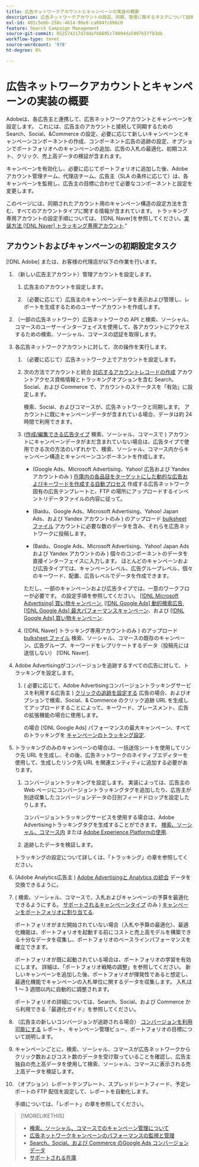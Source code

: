 ```yaml
---
title: 広告ネットワークアカウントとキャンペーンの実装の概要
description: 広告ネットワークアカウントの設定、同期、管理に関するタスクについて説明します。
exl-id: 401c5ebb-258c-4614-96e8-ca604fc698c0
feature: Search Campaign Management
source-git-commit: 052574217d7ddafb8895c74094da5997b5ff83db
workflow-type: tm+mt
source-wordcount: '978'
ht-degree: 0%

---
```


# 広告ネットワークアカウントとキャンペーンの実装の概要

Adobeは、各広告主と連携して、広告ネットワークアカウントとキャンペーンを設定します。 これには、広告主のアカウントと接続して同期するための Search、Social、&amp;Commerce の設定、必要に応じて新しいキャンペーンとキャンペーンコンポーネントの作成、コンポーネント広告の追跡の設定、オプションでポートフォリオへのキャンペーンの追加、広告の入札の最適化、初期コスト、クリック、売上高データの検証が含まれます。

キャンペーンを有効化し、必要に応じてポートフォリオに追加した後、Adobeアカウント管理チーム、代理店チーム、広告主（SLA の条件に応じて）は、各キャンペーンを監視し、広告主の目標に合わせて必要なコンポーネントと設定を変更します。

このページには、同期されたアカウント用のキャンペーン構造の設定方法を含む、すべてのアカウントタイプに関する情報が含まれています。 トラッキング専用アカウントの設定手順については、 [!DNL Naver]を参照してください。[実装方法 [!DNL Naver] トラッキング専用アカウント](/help/search-social-commerce/campaign-management/naver-tracking-only-account-implement.md).&quot;

## アカウントおよびキャンペーンの初期設定タスク

[!DNL Adobe] または、お客様の代理店が以下の作業を行います。

1. （新しい広告主アカウント）管理アカウントを設定します。

   1. 広告主のアカウントを設定します。

   1. （必要に応じて）広告主のキャンペーンデータを表示および管理し、レポートを生成するためのユーザーアカウントを作成します。

1. （一部の広告ネットワーク）広告ネットワークの API と検索、ソーシャル、コマースのユーザーインターフェイスを使用して、各アカウントにアクセスするための検索、ソーシャル、コマースの認証を取得します。

1. 各広告ネットワークアカウントに対して、次の操作を実行します。

   1. （必要に応じて）広告ネットワーク上でアカウントを設定します。

   1. 次の方法でアカウントと統合 [対応するアカウントレコードの作成](/help/search-social-commerce/campaign-management/accounts/ad-network-account-manage.md#create-account) アカウントアクセス資格情報とトラッキングオプションを含む Search、Social、および Commerce で、アカウントのステータスを「有効」に設定します。

      検索、Social、およびコマースが、広告ネットワークと同期します。 アカウントに既にキャンペーンデータが含まれている場合、データは約 24 時間で利用できます。

   1. ([作成/編集できる広告タイプ](/help/search-social-commerce/introduction/supported-inventory.md) 検索、ソーシャル、コマースで ) アカウントにキャンペーンデータがまだ含まれていない場合は、広告タイプで使用できる次の方法のいずれかで、検索、ソーシャル、コマース内からキャンペーン構造とキャンペーンコンポーネントを作成します。

      * (Google Ads、Microsoft Advertising、Yahoo! 広告および Yandex アカウントのみ ) [在庫内の各品目をターゲットにした動的な広告およびキーワードを作成する自動プロセス](/help/search-social-commerce/campaign-management/inventory-feeds/inventory-feeds-about.md) 作成する広告ネットワーク固有の広告テンプレートと、FTP の場所にアップロードするインベントリデータファイルの内容に従って。

      * (Baidu、Google Ads、Microsoft Advertising、Yahoo! Japan Ads、および Yandex アカウントのみ ) のアップロード [bulksheet ファイル](/help/search-social-commerce/campaign-management/bulksheets/bulksheet-about.md) アカウントに必要な数のデータを含み、それらを広告ネットワークに投稿します。

      * (Baidu、Google Ads、Microsoft Advertising、Yahoo! Japan Ads および Yandex アカウントのみ ) 個々のコンポーネントのデータを直接インターフェイスに入力します。 ほとんどのキャンペーンおよび広告タイプでは、キャンペーンレベル、広告グループレベル、個々のキーワード、配置、広告レベルでデータを作成できます。

      ただし、一部のキャンペーンおよび広告タイプでは、一意のワークフローが必要です。 の設定手順を参照してください。 [[!DNL Microsoft Advertising] 買い物キャンペーン](/help/search-social-commerce/campaign-management/special-campaign-types/microsoft-shopping-campaigns.md), [[!DNL Google Ads] 動的検索広告](/help/search-social-commerce/campaign-management/special-campaign-types/google-dynamic-search-ads.md), [[!DNL Google Ads] 最大パフォーマンスキャンペーン](/help/search-social-commerce/campaign-management/special-campaign-types/google-performance-max-campaigns.md)、および [[!DNL Google Ads] 買い物キャンペーン](/help/search-social-commerce/campaign-management/special-campaign-types/google-shopping-campaigns.md).

   1. ([!DNL Naver] トラッキング専用アカウントのみ ) のアップロード [bulksheet ファイル](/help/search-social-commerce/campaign-management/bulksheets/bulksheet-about.md) 検索、ソーシャル、コマースの既存のキャンペーン、広告グループ、キーワードをレプリケートするデータ（投稿先には送信しない） [!DNL Naver].

1. Adobe Advertisingがコンバージョンを追跡するすべての広告に対して、トラッキングを設定します。

   1. ( 必要に応じて、Adobe Advertisingコンバージョントラッキングサービスを利用する広告主 ) [クリックの追跡を設定する](/help/search-social-commerce/tracking/click-tracking-ways-to-generate.md) 広告の場合、およびオプションで検索、Social、&amp; Commerce のクリック追跡 URL を生成してアップロードすることによって、キーワード、プレースメント、広告の拡張機能の場合に使用します。

      の場合 [!DNL Google Ads] パフォーマンスの最大キャンペーン、すべてのトラッキングを [キャンペーンのトラッキング設定](/help/search-social-commerce/campaign-management/campaigns/campaign-settings-google.md).

1. トラッキングのみのキャンペーンの場合は、一括送信シートを使用してリンク先 URL を生成し、その後、広告ネットワークのネイティブエディターを使用して、生成したリンク先 URL を関連エンティティに追加する必要があります。

   1. コンバージョントラッキングを設定します。 実装によっては、広告主の Web ページにコンバージョントラッキングタグを追加したり、広告主が別途収集したコンバージョンデータの日別フィードドロップを設定したりします。

      コンバージョントラッキングサービスを使用する場合は、Adobe Advertisingトラッキングタグを生成することができます。 [検索、ソーシャル、コマース内](/help/search-social-commerce/tools/conversion-tag-generate.md) または [Adobe Experience Platformの使用](https://experienceleague.adobe.com/docs/experience-platform/destinations/catalog/advertising/adobe-advertising-cloud.html).

   1. 追跡したデータを検証します。

   トラッキングの設定について詳しくは、「トラッキング」の章を参照してください。

1. (Adobe Analytics広告主 ) [Adobe Advertisingと Analytics の統合](https://experienceleague.adobe.com/docs/advertising/integrations/analytics/overview.html) データを交換できるように。

1. ( 検索、ソーシャル、コマースで、入札およびキャンペーンの予算を最適化できるようにする。 [サポートされるキャンペーンタイプ](/help/search-social-commerce/introduction/supported-inventory.md) のみ ) [キャンペーンをポートフォリオに割り当てる](/help/search-social-commerce/campaign-management/campaign-assign-to-portfolio.md).

   ポートフォリオがまだ開始されていない場合（入札や予算の最適化）、最適化機能は、ポートフォリオを起動する前にコストと売上高モデルを構築できる十分なデータを収集し、ポートフォリオのベースラインパフォーマンスを確立できます。

   ポートフォリオが既に起動されている場合は、ポートフォリオの学習を有効にします。 詳細は、「ポートフォリオ戦略の調整」を参照してください。 新しいキャンペーンを追加した後、ポートフォリオが揮発性であると想定し、最適化機能でキャンペーンの入札単位に関するデータを収集します。 入札は 1 ～ 3 週間以内に自動的に調整されます。

   ポートフォリオの詳細については、Search、Social、および Commerce から利用できる『最適化ガイド』を参照してください。<!-- verify convention for referencing Optimization Guide here -->

1. （広告主の新しいコンバージョンが追跡される場合） [コンバージョンを利用可能にする](/help/search-social-commerce/admin/transaction-properties/transaction-property-about.md) レポート、キャンペーン管理ビュー、ポートフォリオの目標について説明します。

1. キャンペーンごとに、検索、ソーシャル、コマースが広告ネットワークからクリック数およびコスト数のデータを受け取っていることを確認し、広告主独自の売上高データを使用して検索、ソーシャル、コマースに表示される売上高データを検証します。

1. （オプション）レポートテンプレート、スプレッドシートフィード、予定レポートの FTP 配信を設定して、レポートを自動化します。

   手順については、「レポート」の章を参照してください。

>[!MORELIKETHIS]
>
>* [検索、ソーシャル、コマースでのキャンペーン管理について](campaign-management-about.md)
>* [広告ネットワークキャンペーンのパフォーマンスの監視と管理](monitor-performance-campaigns.md)
>* [Search、Social、および Commerce のGoogle Ads コンバージョンデータ](google-conversion-data.md)
>* [サポートされる在庫](/help/search-social-commerce/introduction/supported-inventory.md)
